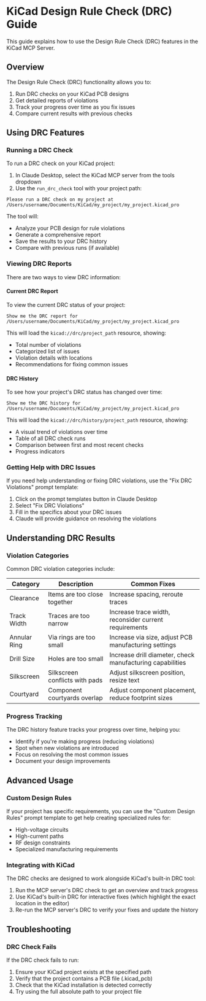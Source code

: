 # KiCad Design Rule Check (DRC) Guide

This guide explains how to use the Design Rule Check (DRC) features in the KiCad MCP Server.

## Overview

The Design Rule Check (DRC) functionality allows you to:

1. Run DRC checks on your KiCad PCB designs
2. Get detailed reports of violations
3. Track your progress over time as you fix issues
4. Compare current results with previous checks

## Using DRC Features

### Running a DRC Check

To run a DRC check on your KiCad project:

1. In Claude Desktop, select the KiCad MCP server from the tools dropdown
2. Use the `run_drc_check` tool with your project path:

```
Please run a DRC check on my project at /Users/username/Documents/KiCad/my_project/my_project.kicad_pro
```

The tool will:
- Analyze your PCB design for rule violations
- Generate a comprehensive report
- Save the results to your DRC history
- Compare with previous runs (if available)

### Viewing DRC Reports

There are two ways to view DRC information:

#### Current DRC Report

To view the current DRC status of your project:

```
Show me the DRC report for /Users/username/Documents/KiCad/my_project/my_project.kicad_pro
```

This will load the `kicad://drc/project_path` resource, showing:
- Total number of violations
- Categorized list of issues
- Violation details with locations
- Recommendations for fixing common issues

#### DRC History

To see how your project's DRC status has changed over time:

```
Show me the DRC history for /Users/username/Documents/KiCad/my_project/my_project.kicad_pro
```

This will load the `kicad://drc/history/project_path` resource, showing:
- A visual trend of violations over time
- Table of all DRC check runs
- Comparison between first and most recent checks
- Progress indicators

### Getting Help with DRC Issues

If you need help understanding or fixing DRC violations, use the "Fix DRC Violations" prompt template:

1. Click on the prompt templates button in Claude Desktop
2. Select "Fix DRC Violations"
3. Fill in the specifics about your DRC issues
4. Claude will provide guidance on resolving the violations

## Understanding DRC Results

### Violation Categories

Common DRC violation categories include:

| Category | Description | Common Fixes |
|----------|-------------|--------------|
| Clearance | Items are too close together | Increase spacing, reroute traces |
| Track Width | Traces are too narrow | Increase trace width, reconsider current requirements |
| Annular Ring | Via rings are too small | Increase via size, adjust PCB manufacturing settings |
| Drill Size | Holes are too small | Increase drill diameter, check manufacturing capabilities |
| Silkscreen | Silkscreen conflicts with pads | Adjust silkscreen position, resize text |
| Courtyard | Component courtyards overlap | Adjust component placement, reduce footprint sizes |

### Progress Tracking

The DRC history feature tracks your progress over time, helping you:

- Identify if you're making progress (reducing violations)
- Spot when new violations are introduced
- Focus on resolving the most common issues
- Document your design improvements

## Advanced Usage

### Custom Design Rules

If your project has specific requirements, you can use the "Custom Design Rules" prompt template to get help creating specialized rules for:

- High-voltage circuits
- High-current paths
- RF design constraints
- Specialized manufacturing requirements

### Integrating with KiCad

The DRC checks are designed to work alongside KiCad's built-in DRC tool:

1. Run the MCP server's DRC check to get an overview and track progress
2. Use KiCad's built-in DRC for interactive fixes (which highlight the exact location in the editor)
3. Re-run the MCP server's DRC to verify your fixes and update the history

## Troubleshooting

### DRC Check Fails

If the DRC check fails to run:

1. Ensure your KiCad project exists at the specified path
2. Verify that the project contains a PCB file (.kicad_pcb)
3. Check that the KiCad installation is detected correctly
4. Try using the full absolute path to your project file
